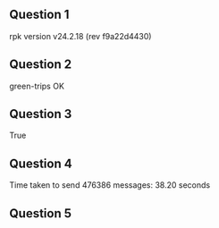 
## Question 1

rpk version v24.2.18 (rev f9a22d4430)

## Question 2

green-trips  OK

## Question 3

True

## Question 4

Time taken to send 476386 messages: 38.20 seconds

## Question 5
